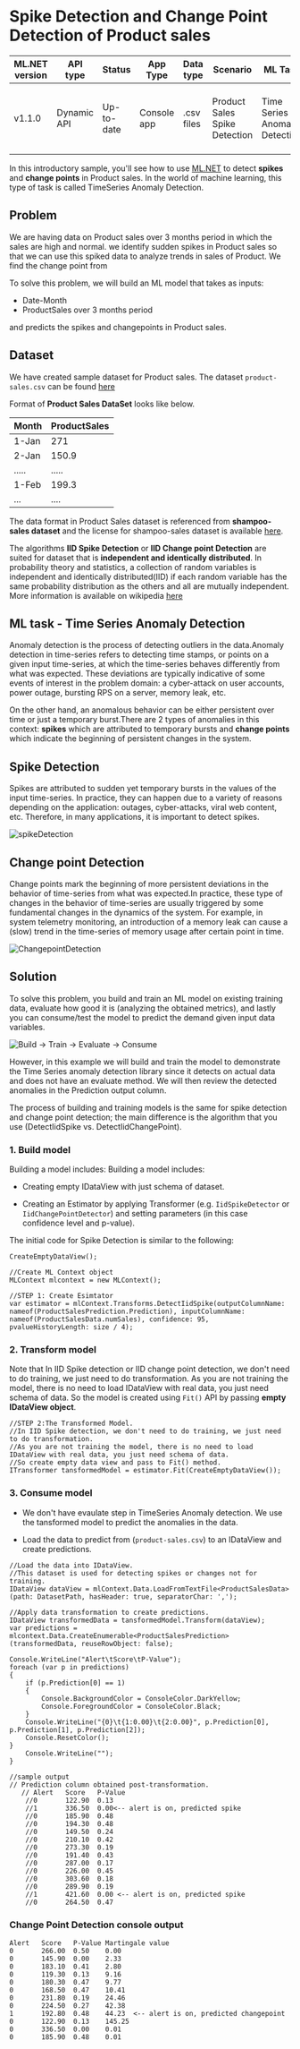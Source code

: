 # Spike Detection and Change Point Detection of Product sales

| ML.NET version | API type          | Status                        | App Type    | Data type | Scenario            | ML Task                   | Algorithms                  |
|----------------|-------------------|-------------------------------|-------------|-----------|---------------------|---------------------------|-----------------------------|
| v1.1.0         | Dynamic API | Up-to-date | Console app | .csv files | Product Sales Spike Detection| Time Series - Anomaly Detection | IID Spike Detection and IID Change point Detection |

In this introductory sample, you'll see how to use [ML.NET](https://www.microsoft.com/net/learn/apps/machine-learning-and-ai/ml-dotnet) to detect **spikes** and **change points** in Product sales. In the world of machine learning, this type of task is called TimeSeries Anomaly Detection.

## Problem
We are having data on Product sales over 3 months period in which the sales are high and normal. we identify sudden spikes in Product sales so that we can use this spiked data to analyze trends in sales of Product. 
We find the change point from 

To solve this problem, we will build an ML model that takes as inputs: 
* Date-Month
* ProductSales over 3 months period

and predicts the spikes and changepoints in Product sales.

## Dataset
We have created sample dataset for Product sales. The dataset `product-sales.csv` can be found [here](./SpikeDetection/Data/product-sales.csv)

Format of **Product Sales DataSet** looks like below.

| Month  | ProductSales |
|--------|--------------|
| 1-Jan  | 271          |
| 2-Jan  | 150.9        |
| .....  | .....        |
| 1-Feb  | 199.3        |
| ...    | ....         |

The data format in Product Sales dataset is referenced from **shampoo-sales dataset** and the license for shampoo-sales dataset is available [here](./SpikeDetection/Data/SHAMPOO-SALES-LICENSE.txt).


The algorithms **IID Spike Detection** or **IID Change point Detection** are suited for dataset that is **independent and identically distributed**. In probability theory and statistics, a collection of random variables is independent and identically distributed(IID) if each random variable has the same probability distribution as the others and all are mutually independent. More information is available on wikipedia [here](https://en.wikipedia.org/wiki/Independent_and_identically_distributed_random_variables)

## ML task - Time Series Anomaly Detection
Anomaly detection is the process of detecting outliers in the data.Anomaly detection in time-series refers to detecting time stamps, or points on a given input time-series, at which the time-series behaves differently from what was expected. These deviations are typically indicative of some events of interest in the problem domain: a cyber-attack on user accounts, power outage, bursting RPS on a server, memory leak, etc.

On the other hand, an anomalous behavior can be either persistent over time or just a temporary burst.There are 2 types of anomalies in this context: **spikes** which are attributed to temporary bursts and **change points** which indicate the beginning of persistent changes in the system. 

## Spike Detection
Spikes are attributed to sudden yet temporary bursts in the values of the input time-series.  In practice, they can happen due to a variety of reasons depending on the application: outages, cyber-attacks, viral web content, etc. Therefore, in many applications, it is important to detect spikes.

![spikeDetection](./docs/images/SpikeDetection.png)

## Change point Detection
​Change points mark the beginning of more persistent deviations in the behavior of time-series from what was expected.In practice, these type of changes in the behavior of time-series are usually triggered by some fundamental changes in the dynamics of the system. For example, in system telemetry monitoring, an introduction of a memory leak can cause a (slow) trend in the time-series of memory usage after certain point in time. 

![ChangepointDetection](./docs/images/ChangePointDetection.png)

## Solution
To solve this problem, you build and train an ML model on existing training data, evaluate how good it is (analyzing the obtained metrics), and lastly you can consume/test the model to predict the demand given input data variables.

![Build -> Train -> Evaluate -> Consume](../shared_content/modelpipeline.png)

However, in this example we will build and train the model to demonstrate the Time Series anomaly detection library since it detects on actual data and does not have an evaluate method.  We will then review the detected anomalies in the Prediction output column.

The process of building and training models is the same for spike detection and change point detection; the main difference is the algorithm that you use (DetectIidSpike vs. DetectIidChangePoint).

### 1. Build model

Building a model includes: Building a model includes: 

* Creating empty IDataView with just schema of dataset.

* Creating an Estimator by applying Transformer (e.g. `IidSpikeDetector` or `IidChangePointDetector`) and setting parameters (in this case confidence level and p-value).

The initial code for Spike Detection is similar to the following:

```CSharp
CreateEmptyDataView();

//Create ML Context object
MLContext mlcontext = new MLContext();

//STEP 1: Create Esimtator   
var estimator = mlContext.Transforms.DetectIidSpike(outputColumnName: nameof(ProductSalesPrediction.Prediction), inputColumnName: nameof(ProductSalesData.numSales), confidence: 95, pvalueHistoryLength: size / 4);

```

### 2. Transform model
Note that In IID Spike detection or IID change point detection, we don't need to do training, we just need to do transformation. As you are not training the model, there is no need to load IDataView with real data, you just need schema of data. So the model is created using `Fit()` API by passing **empty IDataView object**.

```CSharp
//STEP 2:The Transformed Model.
//In IID Spike detection, we don't need to do training, we just need to do transformation. 
//As you are not training the model, there is no need to load IDataView with real data, you just need schema of data.
//So create empty data view and pass to Fit() method. 
ITransformer tansformedModel = estimator.Fit(CreateEmptyDataView());
```

### 3. Consume model
* We don't have evaulate step in TimeSeries Anomaly detection. We use the tansformed model to predict the anomalies in the data.  

* Load the data to predict from (`product-sales.csv`) to an IDataView and create predictions.

```CSharp
//Load the data into IDataView.
//This dataset is used for detecting spikes or changes not for training.
IDataView dataView = mlContext.Data.LoadFromTextFile<ProductSalesData>(path: DatasetPath, hasHeader: true, separatorChar: ',');

//Apply data transformation to create predictions.
IDataView transformedData = tansformedModel.Transform(dataView);
var predictions = mlcontext.Data.CreateEnumerable<ProductSalesPrediction>(transformedData, reuseRowObject: false);
          
Console.WriteLine("Alert\tScore\tP-Value");
foreach (var p in predictions)
{
    if (p.Prediction[0] == 1)
    {
        Console.BackgroundColor = ConsoleColor.DarkYellow;
        Console.ForegroundColor = ConsoleColor.Black;
    }
    Console.WriteLine("{0}\t{1:0.00}\t{2:0.00}", p.Prediction[0], p.Prediction[1], p.Prediction[2]);
    Console.ResetColor();
}
    Console.WriteLine("");
}

//sample output
// Prediction column obtained post-transformation.
   // Alert   Score   P-Value   
    //0       122.90  0.13
    //1       336.50  0.00<-- alert is on, predicted spike
    //0       185.90  0.48
    //0       194.30  0.48
    //0       149.50  0.24
    //0       210.10  0.42
    //0       273.30  0.19
    //0       191.40  0.43
    //0       287.00  0.17
    //0       226.00  0.45
    //0       303.60  0.18
    //0       289.90  0.19
    //1       421.60  0.00 <-- alert is on, predicted spike
    //0       264.50  0.47
```

### Change Point Detection console output

```
Alert   Score   P-Value Martingale value
0       266.00  0.50    0.00
0       145.90  0.00    2.33
0       183.10  0.41    2.80
0       119.30  0.13    9.16
0       180.30  0.47    9.77
0       168.50  0.47    10.41
0       231.80  0.19    24.46
0       224.50  0.27    42.38
1       192.80  0.48    44.23  <-- alert is on, predicted changepoint
0       122.90  0.13    145.25
0       336.50  0.00    0.01
0       185.90  0.48    0.01
```
